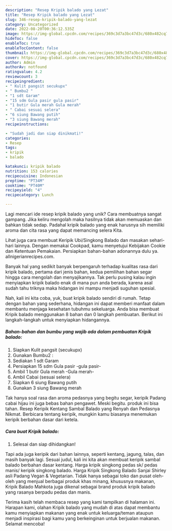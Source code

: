 ```yaml
---
description: "Resep Kripik balado yang Lezat"
title: "Resep Kripik balado yang Lezat"
slug: 346-resep-kripik-balado-yang-lezat
category: Uncategorized
date: 2022-08-20T00:36:12.535Z
image: https://img-global.cpcdn.com/recipes/369c3d7a3bc47d3c/680x482cq70/kripik-balado-foto-resep-utama.jpg
hideToc: false
enableToc: true
enableTocContent: false
thumbnail: https://img-global.cpcdn.com/recipes/369c3d7a3bc47d3c/680x482cq70/kripik-balado-foto-resep-utama.jpg
cover: https://img-global.cpcdn.com/recipes/369c3d7a3bc47d3c/680x482cq70/kripik-balado-foto-resep-utama.jpg
author: Admin
authorAv: notfound
ratingvalue: 4.2
reviewcount: 3
recipeingredient:
- " Kulit pangsit secukupx"
- " Bumbu2 "
- "1 sdt Garam"
- "15 sdm Gula pasir gula pasir"
- "1 butir Gula merah Gula merah"
- " Cabai sesuai selera"
- "6 siung Bawang putih"
- "3 siung Bawang merah"
recipeinstructions:

- "Sudah jadi dan siap dinikmati!"
categories:
- Resep
tags:
- kripik
- balado

katakunci: kripik balado 
nutrition: 153 calories
recipecuisine: Indonesian
preptime: "PT34M"
cooktime: "PT40M"
recipeyield: "4"
recipecategory: Lunch

---
```





Lagi mencari ide resep kripik balado yang unik? Cara membuatnya sangat gampang. Jika keliru mengolah maka hasilnya tidak akan memuaskan dan bahkan tidak sedap. Padahal kripik balado yang enak harusnya sih memiliki aroma dan cita rasa yang dapat memancing selera Kita.





Lihat juga cara membuat Keripik Ubi/Singkong Balado dan masakan sehari-hari lainnya. Dengan memakai Cookpad, kamu menyetujui Kebijakan Cookie dan Ketentuan Pemakaian. Persiapkan bahan-bahan adonannya dulu ya. allnigerianrecipes.com.

Banyak hal yang sedikit banyak berpengaruh terhadap kualitas rasa dari kripik balado, pertama dari jenis bahan, kedua pemilihan bahan segar hingga cara mengolah dan menyajikannya. Tak perlu pusing kalau ingin menyiapkan kripik balado enak di mana pun anda berada, karena asal sudah tahu triknya maka hidangan ini mampu menjadi suguhan spesial.






Nah, kali ini kita coba, yuk, buat kripik balado sendiri di rumah. Tetap dengan bahan yang sederhana, hidangan ini dapat memberi manfaat dalam membantu menjaga kesehatan tubuhmu sekeluarga. Anda bisa membuat Kripik balado menggunakan 8 bahan dan 0 langkah pembuatan. Berikut ini langkah-langkah untuk menyiapkan hidangannya.

<!--inarticleads1-->

##### Bahan-bahan dan bumbu yang wajib ada dalam pembuatan Kripik balado:

1. Siapkan  Kulit pangsit (secukupx)
1. Gunakan  Bumbu2 :
1. Sediakan 1 sdt Garam
1. Persiapkan 15 sdm Gula pasir -gula pasir-
1. Ambil 1 butir Gula merah -Gula merah-
1. Ambil  Cabai (sesuai selera)
1. Siapkan 6 siung Bawang putih
1. Gunakan 3 siung Bawang merah


Tak hanya soal rasa dan aroma pedasnya yang begitu segar, keripik Padang cabai hijau ini juga bebas bahan pengawet. Meski begitu. produk ini bisa tahan. Resep Keripik Kentang Sambal Balado yang Renyah dan Pedasnya Nikmat. Berbicara tentang keripik, mungkin kamu biasanya menemukan keripik berbahan dasar dari ketela. 

<!--inarticleads2-->

##### Cara buat Kripik balado:


1. Selesai dan siap dihidangkan!

Tapi ada juga keripik dari bahan lainnya, seperti kentang, jagung, talas, dan masih banyak lagi. Sesuai judul, kali ini kita akan membuat keripik sambal balado berbahan dasar kentang. Harga kripik singkong pedas sk/ pedas manis/ keripik singkong balado. Harga Kripik Singkong Balado Sanjai Shirley asli Padang Vegan &amp; Vegetarian. Tidak hanya sebagai toko dan pusat oleh-oleh yang menjual berbagai produk khas minang, khususnya makanan, Kripik Balado Mahkota juga dikenal sebagai brand produk kripik balado yang rasanya berpadu pedas dan manis. 

Terima kasih telah membaca resep yang kami tampilkan di halaman ini. Harapan kami, olahan Kripik balado yang mudah di atas dapat membantu kamu menyiapkan makanan yang enak untuk keluarga/teman ataupun menjadi inspirasi bagi kamu yang berkeinginan untuk berjualan makanan. Selamat mencoba!
